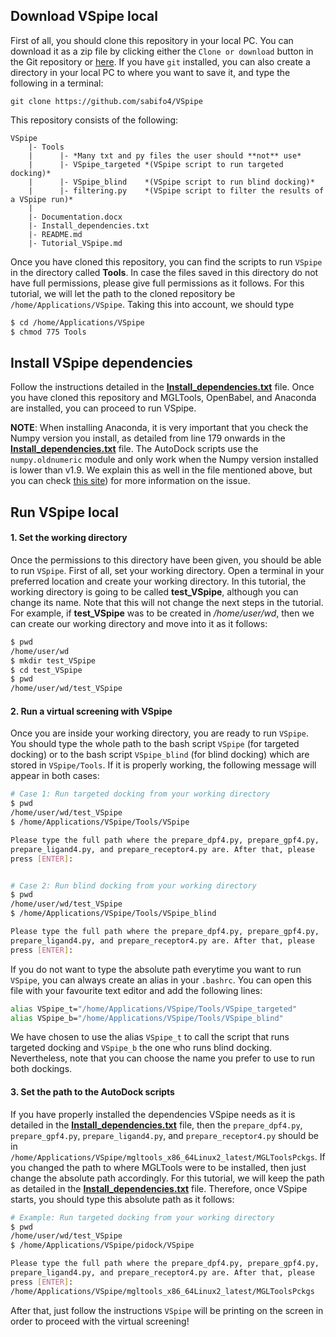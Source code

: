 ## __Download VSpipe local__

First of all, you should clone this repository in your local PC. You can download it 
as a zip file by clicking either the `Clone or download` button in the Git repository or [here](https://github.com/sabifo4/VSpipe/archive/master.zip).
If you have `git` installed, you can also create a directory in your local PC to where you
want to save it, and type the following in a terminal:

`git clone https://github.com/sabifo4/VSpipe`

This repository consists of the following:

```
VSpipe 
    |- Tools 
	|      |- *Many txt and py files the user should **not** use* 
	|	   |- VSpipe_targeted *(VSpipe script to run targeted docking)*
	|	   |- VSpipe_blind    *(VSpipe script to run blind docking)*
	|	   |- filtering.py    *(VSpipe script to filter the results of a VSpipe run)*
	|
	|- Documentation.docx
	|- Install_dependencies.txt
	|- README.md
	|- Tutorial_VSpipe.md
```

Once you have cloned this repository, you can find the scripts to run `VSpipe` in the directory called 
**Tools**. In case the files saved in this directory do not have full permissions, please
give full permissions as it follows. For this tutorial, we will let the path to the cloned 
repository be `/home/Applications/VSpipe`. Taking this into account, we should type

```bash 
$ cd /home/Applications/VSpipe
$ chmod 775 Tools
```

## __Install VSpipe dependencies__ 

Follow the instructions detailed in the [__Install_dependencies.txt__](https://github.com/sabifo4/VSpipe/blob/master/Install_dependencies.txt)
file. Once you have cloned this repository and MGLTools, OpenBabel, and Anaconda are installed, you can proceed to run VSpipe.

**NOTE**: When installing Anaconda, it is very important that you check the Numpy version you install, as detailed from line 179
onwards in the [__Install_dependencies.txt__](https://github.com/sabifo4/VSpipe/blob/master/Install_dependencies.txt)
file. The AutoDock scripts use the `numpy.oldnumeric` module and only work when the Numpy version installed is lower than v1.9.
We explain this as well in the file mentioned above, but you can check [this site](https://bitbucket.org/khinsen/scientificpython/issues/13))
for more information on the issue.


## __Run VSpipe local__

#### 1. Set the working directory

Once the permissions to this directory have been given, you should be able to run `VSpipe`.
First of all, set your working directory. Open a terminal in your preferred location and 
create your working directory. In this tutorial, the working directory is going to be called **test_VSpipe**,
although you can change its name. Note that this will not change the next steps in the tutorial. For example, if
**test_VSpipe** was to be created in */home/user/wd*, then we can create our working directory and move into
it as it follows:

```bash
$ pwd
/home/user/wd
$ mkdir test_VSpipe
$ cd test_VSpipe 
$ pwd
/home/user/wd/test_VSpipe
```

#### 2. Run a virtual screening with VSpipe
Once you are inside your working directory, you are ready to run `VSpipe`. You should type the whole path to the bash 
script `VSpipe` (for targeted docking) or to the bash script `VSpipe_blind` (for blind docking)
which are stored in `VSpipe/Tools`. If it is properly working, the following message will appear 
in both cases:

```bash
# Case 1: Run targeted docking from your working directory
$ pwd 
/home/user/wd/test_VSpipe
$ /home/Applications/VSpipe/Tools/VSpipe

Please type the full path where the prepare_dpf4.py, prepare_gpf4.py,
prepare_ligand4.py, and prepare_receptor4.py are. After that, please 
press [ENTER]:


# Case 2: Run blind docking from your working directory
$ pwd 
/home/user/wd/test_VSpipe
$ /home/Applications/VSpipe/Tools/VSpipe_blind

Please type the full path where the prepare_dpf4.py, prepare_gpf4.py,
prepare_ligand4.py, and prepare_receptor4.py are. After that, please 
press [ENTER]:

```

If you do not want to type the absolute path everytime you want to run 
`VSpipe`, you can always create an alias in your `.bashrc`. You can open
this file with your favourite text editor and add the following lines:

```bash
alias VSpipe_t="/home/Applications/VSpipe/Tools/VSpipe_targeted"
alias VSpipe_b="/home/Applications/VSpipe/Tools/VSpipe_blind"
```

We have chosen to use the alias `VSpipe_t` to call the script that runs targeted docking and 
`VSpipe_b` the one who runs blind docking. Nevertheless, note that you can choose the name you 
prefer to use to run both dockings.

#### 3. Set the path to the AutoDock scripts 

If you have properly installed the dependencies VSpipe needs as it is 
detailed in the [__Install_dependencies.txt__](https://github.com/sabifo4/VSpipe/blob/master/Installation_Ubuntu.txt)
file, then the `prepare_dpf4.py`, `prepare_gpf4.py`, `prepare_ligand4.py`, and `prepare_receptor4.py`
should be in `/home/Applications/VSpipe/mgltools_x86_64Linux2_latest/MGLToolsPckgs`. If you changed the path 
to where MGLTools were to be installed, then just change the absolute path accordingly.
For this tutorial, we will keep the path as detailed in the [__Install_dependencies.txt__](https://github.com/sabifo4/VSpipe/blob/master/Installation_Ubuntu.txt)
file. Therefore, once VSpipe starts, you should type this absolute path as it follows:

```bash
# Example: Run targeted docking from your working directory
$ pwd 
/home/user/wd/test_VSpipe
$ /home/Applications/VSpipe/pidock/VSpipe

Please type the full path where the prepare_dpf4.py, prepare_gpf4.py,
prepare_ligand4.py, and prepare_receptor4.py are. After that, please 
press [ENTER]:
/home/Applications/VSpipe/mgltools_x86_64Linux2_latest/MGLToolsPckgs

```

After that, just follow the instructions `VSpipe` will be printing on the screen in 
order to proceed with the virtual screening!

